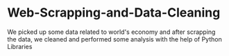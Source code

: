 # Web-Scrapping-and-Data-Cleaning
We picked up some data related to world's economy and after scrapping the data, we cleaned and performed some analysis with the help of Python Libraries
